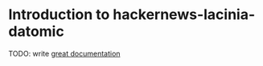 # Introduction to hackernews-lacinia-datomic

TODO: write [great documentation](http://jacobian.org/writing/what-to-write/)
